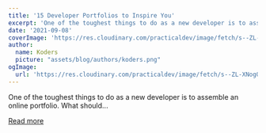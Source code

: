 ```yaml
---
title: '15 Developer Portfolios to Inspire You'
excerpt: 'One of the toughest things to do as a new developer is to assemble an online portfolio.   What should...'
date: '2021-09-08'
coverImage: 'https://res.cloudinary.com/practicaldev/image/fetch/s--ZL-XNogQ--/c_imagga_scale,f_auto,fl_progressive,h_420,q_auto,w_1000/https://dev-to-uploads.s3.amazonaws.com/uploads/articles/pjn9lbkjovuc8kjq2jmq.jpg'
author:
  name: Koders
  picture: "assets/blog/authors/koders.png"
ogImage:
  url: 'https://res.cloudinary.com/practicaldev/image/fetch/s--ZL-XNogQ--/c_imagga_scale,f_auto,fl_progressive,h_420,q_auto,w_1000/https://dev-to-uploads.s3.amazonaws.com/uploads/articles/pjn9lbkjovuc8kjq2jmq.jpg'
---
```


One of the toughest things to do as a new developer is to assemble an online portfolio.   What should...

[Read more](https://dev.to/muthuannamalai12/15-developer-portfolios-to-inspire-you-1k73)
